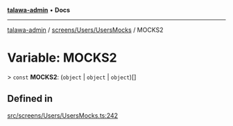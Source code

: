 [**talawa-admin**](../../../../README.md) • **Docs**

***

[talawa-admin](../../../../modules.md) / [screens/Users/UsersMocks](../README.md) / MOCKS2

# Variable: MOCKS2

\> `const` **MOCKS2**: (`object` \| `object` \| `object`)[]

## Defined in

[src/screens/Users/UsersMocks.ts:242](https://github.com/PalisadoesFoundation/talawa-admin/blob/084ac7e92dede9766b77e75cf296f40165965140/src/screens/Users/UsersMocks.ts#L242)
